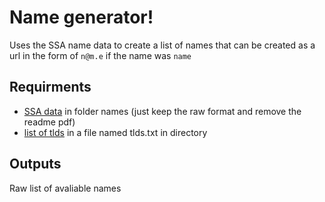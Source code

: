# Name generator!
Uses the SSA name data to create a list of names that can be created as a url in the form of
```n@m.e```
if the name was
```name```

## Requirments
* [SSA data](https://www.ssa.gov/oact/babynames/limits.html) in folder names (just keep the raw format and remove the readme pdf)
* [list of tlds](https://tld-list.com/free-downloads) in a file named tlds.txt in directory

## Outputs
Raw list of avaliable names